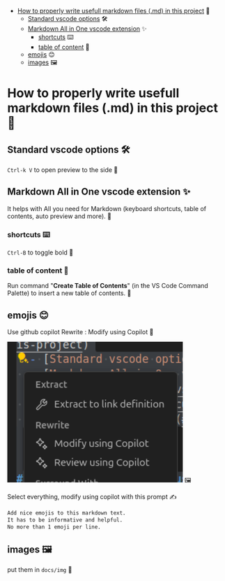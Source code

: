 - [How to properly write usefull markdown files (.md) in this project](#how-to-properly-write-usefull-markdown-files-md-in-this-project) 📘
    - [Standard vscode options](#standard-vscode-options) 🛠️
    - [Markdown All in One vscode extension](#markdown-all-in-one-vscode-extension) ✨
        - [shortcuts](#shortcuts) ⌨️
        - [table of content](#table-of-content) 📑
    - [emojis](#emojis) 😊
    - [images](#images) 🖼️

# How to properly write usefull markdown files (.md) in this project 📘

## Standard vscode options 🛠️

`Ctrl-k V` to open preview to the side 👀

## Markdown All in One vscode extension ✨

It helps with All you need for Markdown (keyboard shortcuts, table of contents, auto preview and more). 🤖

### shortcuts ⌨️

`Ctrl-B` to toggle bold 💪

### table of content 📑

Run command "**Create Table of Contents**" (in the VS Code Command Palette) to insert a new table of contents. 🔖

## emojis 😊

Use github copilot Rewrite : Modify using Copilot 🤖

![](docs/img/rewrite-copilot.png) 🖼️

Select everything, modify using copilot with this prompt ✍️

```prompt
Add nice emojis to this markdown text.
It has to be informative and helpful.
No more than 1 emoji per line.
```

## images 🖼️

put them in `docs/img` 📂
